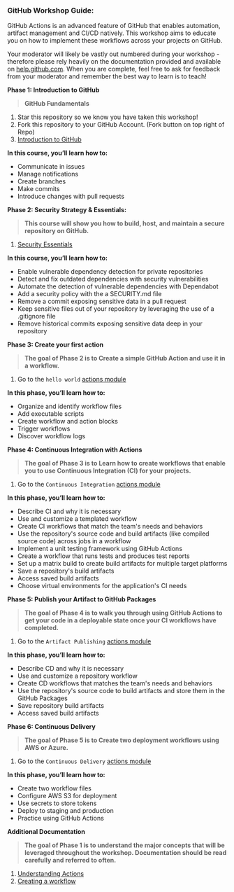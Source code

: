 ### GitHub Workshop Guide:

GitHub Actions is an advanced feature of GitHub that enables automation, artifact management and CI/CD natively. This workshop aims to educate you on how to implement these workflows across your projects on GitHub.

Your moderator will likely be vastly out numbered during your workshop - therefore please rely heavily on the documentation provided and available on [help.github.com](https://help.github.com/en). When you are complete, feel free to ask for feedback from your moderator and remember the best way to learn is to teach!

**Phase 1: Introduction to GitHub**
  > **GitHub Fundamentals**
  1. Star this repository so we know you have taken this workshop!
  1. Fork this repository to your GitHub Account. (Fork button on top right of Repo)
  1. [Introduction to GitHub](https://lab.github.com/githubtraining/introduction-to-github)

**In this course, you’ll learn how to:**

- Communicate in issues
- Manage notifications
- Create branches
- Make commits
- Introduce changes with pull requests

**Phase 2: Security Strategy & Essentials:**
  > **This course will show you how to build, host, and maintain a secure repository on GitHub.**
  1. [Security Essentials](https://lab.github.com/githubtraining/security-strategy-essentials)

  **In this course, you’ll learn how to:**
- Enable vulnerable dependency detection for private repositories
- Detect and fix outdated dependencies with security vulnerabilities
- Automate the detection of vulnerable dependencies with Dependabot
- Add a security policy with the a SECURITY.md file
- Remove a commit exposing sensitive data in a pull request
- Keep sensitive files out of your repository by leveraging the use of a .gitignore file
- Remove historical commits exposing sensitive data deep in your repository

**Phase 3: Create your first action**
  > **The goal of Phase 2 is to Create a simple GitHub Action and use it in a workflow.**
  1. Go to the `hello world` [actions module](https://lab.github.com/github/hello-github-actions!)

**In this phase, you’ll learn how to:**

- Organize and identify workflow files
- Add executable scripts
- Create workflow and action blocks
- Trigger workflows
- Discover workflow logs

**Phase 4: Continuous Integration with Actions**
  > **The goal of Phase 3 is to Learn how to create workflows that enable you to use Continuous Integration (CI) for your projects.**
  1. Go to the `Continuous Integration` [actions module](https://lab.github.com/githubtraining/github-actions:-continuous-integration)

**In this phase, you’ll learn how to:**

- Describe CI and why it is necessary
- Use and customize a templated workflow
- Create CI workflows that match the team's needs and behaviors
- Use the repository's source code and build artifacts (like compiled source code) across jobs in a workflow
- Implement a unit testing framework using GitHub Actions
- Create a workflow that runs tests and produces test reports
- Set up a matrix build to create build artifacts for multiple target platforms
- Save a repository's build artifacts
- Access saved build artifacts
- Choose virtual environments for the application's CI needs

**Phase 5: Publish your Artifact to GitHub Packages**
  > **The goal of Phase 4 is to walk you through using GitHub Actions to get your code in a deployable state once your CI workflows have completed.**
  1. Go to the `Artifact Publishing` [actions module](https://lab.github.com/githubtraining/github-actions:-publish-to-github-packages)

**In this phase, you’ll learn how to:**

- Describe CD and why it is necessary
- Use and customize a repository workflow
- Create CD workflows that matches the team's needs and behaviors
- Use the repository's source code to build artifacts and store them in the GitHub Packages
- Save repository build artifacts
- Access saved build artifacts

**Phase 6: Continuous Delivery**
  > **The goal of Phase 5 is to Create two deployment workflows using AWS or Azure.**
  1. Go to the `Continuous Delivery` [actions module](https://lab.github.com/githubtraining/github-actions:-continuous-delivery)

**In this phase, you’ll learn how to:**

- Create two workflow files
- Configure AWS S3 for deployment
- Use secrets to store tokens
- Deploy to staging and production
- Practice using GitHub Actions

**Additional Documentation**
  > **The goal of Phase 1 is to understand the major concepts that will be leveraged throughout the workshop. Documentation should be read carefully and referred to often.**
  1. [Understanding Actions](https://help.github.com/en/github/automating-your-workflow-with-github-actions/about-github-actions#core-concepts-for-github-actions)
  1. [Creating a workflow](https://help.github.com/en/github/automating-your-workflow-with-github-actions/configuring-a-workflow)

